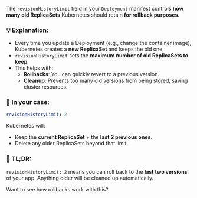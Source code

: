 The `revisionHistoryLimit` field in your `Deployment` manifest controls **how many old ReplicaSets** Kubernetes should retain **for rollback purposes**.

### 💡 Explanation:

- Every time you update a Deployment (e.g., change the container image), Kubernetes creates a **new ReplicaSet** and keeps the old one.
- `revisionHistoryLimit` sets the **maximum number of old ReplicaSets to keep**.
- This helps with:
  - **Rollbacks**: You can quickly revert to a previous version.
  - **Cleanup**: Prevents too many old versions from being stored, saving cluster resources.

### 🔧 In your case:

```yaml
revisionHistoryLimit: 2
```

Kubernetes will:

- Keep the **current ReplicaSet** + the **last 2 previous ones**.
- Delete any older ReplicaSets beyond that limit.

### 🧠 TL;DR:

`revisionHistoryLimit: 2` means you can roll back to the **last two versions** of your app. Anything older will be cleaned up automatically.

Want to see how rollbacks work with this?
